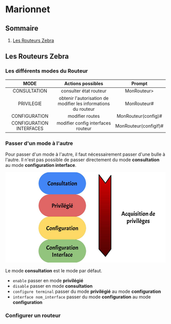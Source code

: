 # Marionnet

## Sommaire

1. [Les Routeurs Zebra](#routeurs-zebra)

## Les Routeurs Zebra <a name="routeurs-zebra"></a>

### Les différents modes du Routeur

|           MODE           |                     Actions possibles                          |      Prompt           |
|:------------------------:|:--------------------------------------------------------------:|:---------------------:|
|       CONSULTATION       |                     consulter état routeur                     |      MonRouteur>      |
|        PRIVILEGIE        | obtenir l'autorisation de modifier les informations du routeur |      MonRouteur#      |
|       CONFIGURATION      |                         modifier routes                        |  MonRouteur(config)#  |
| CONFIGURATION INTERFACES |               modifier config interfaces routeur               | MonRouteur(configif)# |

### Passer d'un mode à l'autre

Pour passer d'un mode à l'autre, il faut nécessairement passer d'une bulle à l'autre. Il n'est pas possible de passer directement du mode **consultation** au mode **configuration interface**.

![img_1](/networks/marionnet/resources/routeur.jpg)

Le mode **consultation** est le mode par défaut.

- `enable`  passer en mode **privilégié**
- `disable` passer en mode **consultation**
- `configure terminal` passer du mode **privilégié** au mode **configuration**
- `interface nom_interface` passer du mode **configuration** au mode **configuration**

### Configurer un routeur
